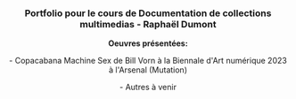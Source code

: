 ### <p align=center>Portfolio pour le cours de Documentation de collections multimedias - Raphaël Dumont
**<p align=center>Oeuvres présentées:**
<p align=center> - Copacabana Machine Sex de Bill Vorn à la Biennale d'Art numérique 2023 à l'Arsenal (Mutation)
<p align=center> - Autres à venir

